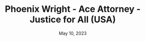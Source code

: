 ---
layout: nds
title: "Phoenix Wright - Ace Attorney - Justice for All (USA)"
categories:
 - approved
 - nds
 - universal
 - safe
tags:
- ace attorney
date: May 10, 2023
permalink: /games/ace-attorney-jfa/play/details
publisher: Nintendo
id: ace-attorney-jfa
---